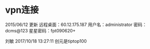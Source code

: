 # vpn连接
2015/06/12 更新
远程桌面：60.12.175.187
用户名：administrator
密码：dcms@123
星星密码：fpt090620+

刘敏 2017/10/18 13:27:11
创元是tiptop100

